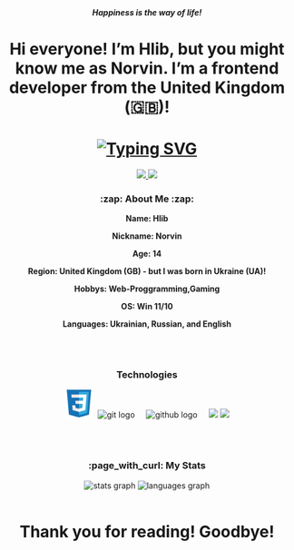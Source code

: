 <br clear="both">

<div align="center">
 <h5>Happiness is the way of life!</h5>
 </div>


<div id="header" align="center">
  <h1> Hi everyone! I’m Hlib, but you might know me as Norvin. I’m a frontend developer from the United Kingdom (🇬🇧)!  </h1>
   <h1> <a  href="https://git.io/typing-svg"><img src="https://readme-typing-svg.herokuapp.com?font=Helvetica&weight=600&size=28&pause=1000&color=000000&random=false&width=260&lines=FrontEnd+Developer" alt="Typing SVG" /></a></h1>
  
   </div>



 <div align="center">
 <a href="https://t.me/TheCodingNorvin" target="_blank">
 <img src="https://img.shields.io/badge/Telegram-2CA5E0?style=for-the-badge&logo=telegram&logoColor=white"> 
 </a>
 <a href="https://www.tiktok.com/@norvin.tt?_t=ZG-8t4LyP0zlvU&_r=1" target="_blank">
 <img src="https://img.shields.io/badge/tiktok-%235865F2.svg?style=for-the-badge&logo=tiktok&logoColor=black">
 </a>
 </div>



 <h3 align="center"> :zap: About Me :zap: </h3>   



 <div align="center">
 <p><b>Name: Hlib</b></p>
 <p><b>Nickname: Norvin</b></p>
 <p><b>Age: 14</b></p>
 <p><b>Region: United Kingdom (GB) - but I was born in Ukraine (UA)!</b></p>
 <p><b>Hobbys: Web-Proggramming,Gaming</b></p>
 <p><b>OS: Win 11/10</b></p>
 <p><b>Languages: Ukrainian, Russian, and English</b></p>
 </div>





<br><br>
 <h3 align="center">Technologies</h3>


 <div align="center">
   <img src="https://github.com/devicons/devicon/blob/master/icons/css3/css3-original.svg" title="css" alt="css"  height="50"/>&nbsp
  <img src="https://cdn.jsdelivr.net/gh/devicons/devicon/icons/git/git-original.svg" height="50" alt="git logo"  />
  <img width="12" />
  <img src="https://cdn.jsdelivr.net/gh/devicons/devicon/icons/github/github-original.svg" height="50" alt="github logo"  />
  <img width="12" />
 <img src="https://user-images.githubusercontent.com/25181517/192158954-f88b5814-d510-4564-b285-dff7d6400dad.png" height="50">
 <img src="https://user-images.githubusercontent.com/25181517/189715289-df3ee512-6eca-463f-a0f4-c10d94a06b2f.png" height="50">
 </div>

<br><br>
<div>
 <h3 align="center">:page_with_curl: My Stats</h3>
<div align="center">
  <img src="https://github-readme-stats.vercel.app/api?username=HlibSamodin&hide_title=false&hide_rank=false&show_icons=true&include_all_commits=true&count_private=true&disable_animations=false&theme=dracula&locale=en&hide_border=false" height="150" alt="stats graph"  />
  <img src="https://github-readme-stats.vercel.app/api/top-langs?username=HlibSamodin&locale=en&hide_title=false&layout=compact&card_width=320&langs_count=5&theme=dracula&hide_border=false" height="150" alt="languages graph"  />
</div>
 <br>
</div>

 
<div align="center">
  <h1 align="center">Thank you for reading! Goodbye!</h1>
<br><br>
